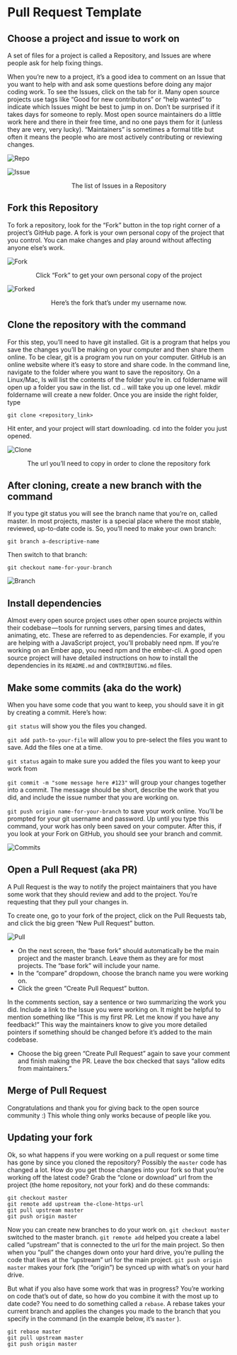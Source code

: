 # Pull Request Template

## Choose a project and issue to work on
A set of files for a project is called a Repository, and Issues are where people ask for help fixing things.

When you’re new to a project, it’s a good idea to comment on an Issue that you want to help with and ask some questions before doing any major coding work. To see the Issues, click on the tab for it. Many open source projects use tags like “Good for new contributors” or “help wanted” to indicate which Issues might be best to jump in on. Don’t be surprised if it takes days for someone to reply. Most open source maintainers do a little work here and there in their free time, and no one pays them for it (unless they are very, very lucky). “Maintainers” is sometimes a formal title but often it means the people who are most actively contributing or reviewing changes.

![Repo](https://github.com/soulspark666/Hacktoberfest-starter/blob/master/Screenshots/3.png)
<br>

![Issue](https://github.com/soulspark666/Hacktoberfest-starter/blob/master/Screenshots/Issue.png)
<p align="center">
  The list of Issues in a Repository
</p>

## Fork this Repository
To fork a repository, look for the “Fork” button in the top right corner of a project’s GitHub page. A fork is your own personal copy of the project that you control. You can make changes and play around without affecting anyone else’s work.

![Fork](https://github.com/soulspark666/Hacktoberfest-starter/blob/master/Screenshots/2.png)
<p align="center">
    Click “Fork” to get your own personal copy of the project
  <br>
</p>

![Forked](https://github.com/soulspark666/Hacktoberfest-starter/blob/master/Screenshots/5.png)
<p align="center">
  Here’s the fork that’s under my username now.
</p>

## Clone the repository with the command
For this step, you’ll need to have git installed. Git is a program that helps you save the changes you’ll be making on your computer and then share them online. To be clear, git is a program you run on your computer. GitHub is an online website where it’s easy to store and share code.
In the command line, navigate to the folder where you want to save the repository. On a Linux/Mac, ls will list the contents of the folder you’re in. cd foldername will open up a folder you saw in the list. cd .. will take you up one level. mkdir foldername will create a new folder.
Once you are inside the right folder, type

  ```git clone <repository_link>```
 
 Hit enter, and your project will start downloading. cd into the folder you just opened.

![Clone](https://github.com/soulspark666/Hacktoberfest-starter/blob/master/Screenshots/7.png)
<p align="center">
    The url you’ll need to copy in order to clone the repository fork
  <br>
</p>

## After cloning, create a new branch with the command
If you type git status you will see the branch name that you’re on, called master. In most projects, master is a special place where the most stable, reviewed, up-to-date code is. So, you’ll need to make your own branch:

```git branch a-descriptive-name```

Then switch to that branch:

```git checkout name-for-your-branch```

![Branch](https://github.com/soulspark666/Hacktoberfest-starter/blob/master/Screenshots/4.png)

## Install dependencies  
Almost every open source project uses other open source projects within their codebase — tools for running servers, parsing times and dates, animating, etc. These are referred to as dependencies. For example, if you are helping with a JavaScript project, you’ll probably need npm. If you’re working on an Ember app, you need npm and the ember-cli. A good open source project will have detailed instructions on how to install the dependencies in its ```README.md``` and ```CONTRIBUTING.md``` files.

## Make some commits (aka do the work)
When you have some code that you want to keep, you should save it in git by creating a commit. Here’s how:

```git status``` will show you the files you changed.

```git add path-to-your-file``` will allow you to pre-select the files you want to save. Add the files one at a time.

```git status``` again to make sure you added the files you want to keep your work from

```git commit -m "some message here #123"``` will group your changes together into a commit. The message should be short, describe the work that you did, and include the issue number that you are working on.

```git push origin name-for-your-branch``` to save your work online. You’ll be prompted for your git username and password. Up until you type this command, your work has only been saved on your computer. After this, if you look at your Fork on GitHub, you should see your branch and commit.

![Commits](https://github.com/soulspark666/Hacktoberfest-starter/blob/master/Screenshots/1.png)

## Open a Pull Request (aka PR)
A Pull Request is the way to notify the project maintainers that you have some work that they should review and add to the project. You’re requesting that they pull your changes in.

To create one, go to your fork of the project, click on the Pull Requests tab, and click the big green “New Pull Request” button.

![Pull](https://github.com/soulspark666/Hacktoberfest-starter/blob/master/Screenshots/6.png)

- On the next screen, the “base fork” should automatically be the main project and the master branch. Leave them as they are for most projects. The “base fork” will include your name.
- In the “compare” dropdown, choose the branch name you were working on.
- Click the green “Create Pull Request” button.

In the comments section, say a sentence or two summarizing the work you did. Include a link to the Issue you were working on. It might be helpful to mention something like “This is my first PR. Let me know if you have any feedback!” This way the maintainers know to give you more detailed pointers if something should be changed before it’s added to the main codebase.

- Choose the big green “Create Pull Request” again to save your comment and finish making the PR. Leave the box checked that says “allow edits from maintainers.”

## Merge of Pull Request
Congratulations and thank you for giving back to the open source community :) This whole thing only works because of people like you.

## Updating your fork
Ok, so what happens if you were working on a pull request or some time has gone by since you cloned the repository? Possibly the ```master``` code has changed a lot. How do you get those changes into your fork so that you’re working off the latest code? Grab the “clone or download” url from the project (the home repository, not your fork) and do these commands:

```
git checkout master
git remote add upstream the-clone-https-url
git pull upstream master
git push origin master
```
Now you can create new branches to do your work on. ```git checkout master``` switched to the master branch. ```git remote add``` helped you create a label called “upstream” that is connected to the url for the main project. So then when you “pull” the changes down onto your hard drive, you’re pulling the code that lives at the “upstream” url for the main project. ```git push origin master``` makes your fork (the “origin”) be synced up with what’s on your hard drive.

But what if you also have some work that was in progress? You’re working on code that’s out of date, so how do you combine it with the most up to date code? You need to do something called a ```rebase```. A rebase takes your current branch and applies the changes you made to the branch that you specify in the command (in the example below, it’s ```master``` ).

```git checkout your-branch-name
git rebase master
git pull upstream master
git push origin master
```
